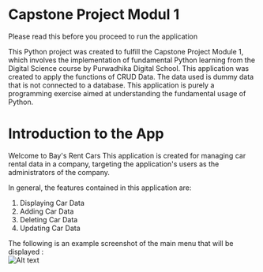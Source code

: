 # Capstone Project Modul 1

Please read this before you proceed to run the application

This Python project was created to fulfill the Capstone Project Module 1, which involves the implementation of fundamental Python learning from the Digital Science course by Purwadhika Digital School. This application was created to apply the functions of CRUD Data. The data used is dummy data that is not connected to a database. This application is purely a programming exercise aimed at understanding the fundamental usage of Python.

# Introduction to the App

Welcome to Bay's Rent Cars
This application is created for managing car rental data in a company, targeting the application's users as the administrators of the company.

In general, the features contained in this application are:
1. Displaying Car Data
2. Adding Car Data
3. Deleting Car Data
4. Updating Car Data

The following is an example screenshot of the main menu that will be displayed : <br />
![Alt text](https://github.com/ahmadbai23/PythonProject/blob/main/image/main_menu.png)
